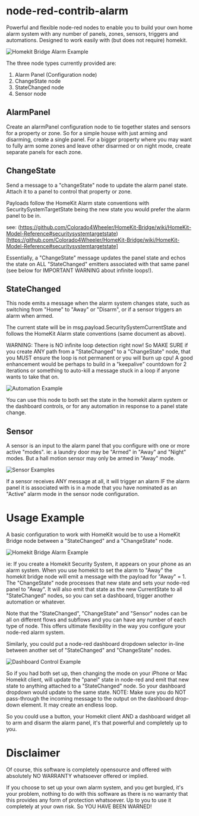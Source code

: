# node-red-contrib-alarm
Powerful and flexible node-red nodes to enable you to build your own home alarm system with any number of panels, zones, sensors, triggers and automations.
Designed to work easily with (but does not require) homekit.

![Homekit Bridge Alarm Example](https://github.com/Anamico/node-red-contrib-alarm/raw/master/images/alarm.png "Homekit Bridge Alarm Example")

The three node types currently provided are:
1. Alarm Panel (Configuration node)
2. ChangeState node
3. StateChanged node
4. Sensor node

## AlarmPanel

Create an alarmPanel configuration node to tie together states and sensors for a property or zone. So for a simple house with just arming and disarming, create a single panel.
For a bigger property where you may want to fully arm some zones and leave other disarmed or on night mode, create separate panels for each zone.

## ChangeState

Send a message to a "changeState" node to update the alarm panel state. Attach it to a panel to control that property or zone.

Payloads follow the HomeKit Alarm state conventions with SecuritySystemTargetState being the new state you would prefer the alarm panel to be in.

see: (https://github.com/Colorado4Wheeler/HomeKit-Bridge/wiki/HomeKit-Model-Reference#securitysystemtargetstate)[https://github.com/Colorado4Wheeler/HomeKit-Bridge/wiki/HomeKit-Model-Reference#securitysystemtargetstate]

Essentially, a "ChangeState" message updates the panel state and echos the state on ALL "StateChanged" emitters associated with that same panel
(see below for IMPORTANT WARNING about infinite loops!).

## StateChanged

This node emits a message when the alarm system changes state, such as switching from "Home" to "Away" or "Disarm", or if a sensor triggers an alarm when armed.

The current state will be in msg.payload.SecuritySystemCurrentState and follows the HomeKit Alarm state conventions (same document as above).

WARNING: There is NO infinite loop detection right now! So MAKE SURE if you create ANY path from a "StateChanged" to a "ChangeState" node, that you MUST
ensure the loop is not permanent or you will burn up cpu! A good enhancement would be perhaps to build in a "keepalive" countdown for 2 iterations or something to
auto-kill a message stuck in a loop if anyone wants to take that on.

![Automation Example](https://github.com/Anamico/node-red-contrib-alarm/raw/master/images/automation.png "Automation Example")

You can use this node to both set the state in the homekit alarm system or the dashboard controls, or for any automation in response to a panel state change.

## Sensor

A sensor is an input to the alarm panel that you configure with one or more active "modes". ie: a laundry door may be "Armed" in "Away" and "Night" modes.
But a hall motion sensor may only be armed in "Away" mode.

![Sensor Examples](https://github.com/Anamico/node-red-contrib-alarm/raw/master/images/sensors.png "Sensor Examples")

If a sensor receives ANY message at all, it will trigger an alarm IF the alarm panel it is associated with is in a mode that you have nominated as an "Active" alarm mode
in the sensor node configuration.

# Usage Example

A basic configuration to work with HomeKit would be to use a HomeKit Bridge node between a "StateChanged" and a "ChangeState" node.

![Homekit Bridge Alarm Example](https://github.com/Anamico/node-red-contrib-alarm/raw/master/images/alarm.png "Homekit Bridge Alarm Example")

ie: If you create a Homekit Security System, it appears on your phone as an alarm system. When you use homekit to set the alarm to "Away" the
homekit bridge node will emit a message with the payload for "Away" = 1. The "ChangeState" node processes that new state and sets your node-red panel to "Away".
It will also emit that state as the new CurrentState to all "StateChanged" nodes, so you can set a dashboard, trigger another automation or whatever.

Note that the "StateChanged", "ChangeState" and "Sensor" nodes can be all on different flows and subflows and you can have any number of each type of node.
This offers ultimate flexibility in the way you configure your node-red alarm system.

Similarly, you could put a node-red dashboard dropdown selector in-line between another set of "StateChanged" and "ChangeState" nodes.

![Dashboard Control Example](https://github.com/Anamico/node-red-contrib-alarm/raw/master/images/dashboard.png "Dashboard Control Example")

So if you had both set up, then changing the mode on your iPhone or Mac Homekit client, will update the "panel" state in node-red and emit that new state to anything
attached to a "StateChanged" node. So your dashboard dropdown would update to the same state. NOTE: Make sure you do NOT pass-through the incoming message to the output on the dashboard drop-down element. It may create an endless loop.

So you could use a button, your Homekit client AND a dashboard widget all to arm and disarm the alarm panel, it's that powerful and completely up to you.


# Disclaimer

Of course, this software is completely opensource and offered with absolutely NO WARRANTY whatsoever offered or implied.

If you choose to set up your own alarm system, and you get burgled, it's your problem, nothing to do with this software as there is no warranty
that this provides any form of protection whatsoever. Up to you to use it completely at your own risk. So YOU HAVE BEEN WARNED!